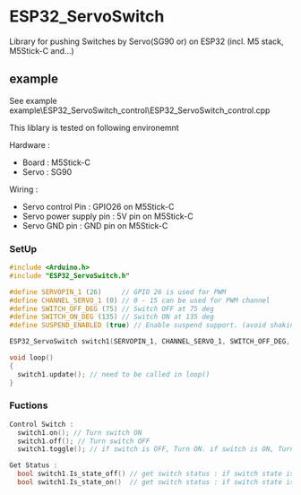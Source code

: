 # ESP32_ServoSwitch
Library for pushing Switches by Servo(SG90 or) on ESP32 (incl. M5 stack, M5Stick-C and...)

## example
See example example\ESP32_ServoSwitch_control\ESP32_ServoSwitch_control.cpp

This liblary is tested on following environemnt

Hardware : 
* Board : M5Stick-C
* Servo : SG90

Wiring :
* Servo control Pin : GPIO26 on M5Stick-C
* Servo power supply pin : 5V pin on M5Stick-C
* Servo GND pin :  GND pin on M5Stick-C


### SetUp

```c++
#include <Arduino.h>
#include "ESP32_ServoSwitch.h"

#define SERVOPIN_1 (26)     // GPIO 26 is used for PWM
#define CHANNEL_SERVO_1 (0) // 0 - 15 can be used for PWM channel
#define SWITCH_OFF_DEG (75) // Switch OFF at 75 deg
#define SWITCH_ON_DEG (135) // Switch ON at 135 deg
#define SUSPEND_ENABLED (true) // Enable suspend support. (avoid shaking by detaching servo after few seconds)

ESP32_ServoSwitch switch1(SERVOPIN_1, CHANNEL_SERVO_1, SWITCH_OFF_DEG, SWITCH_ON_DEG, SUSPEND_ENABLED); // Construct Switch1 object

void loop()
{
  switch1.update(); // need to be called in loop()
}
```

### Fuctions

```c++
Control Switch : 
  switch1.on(); // Turn switch ON
  switch1.off(); // Turn switch OFF
  switch1.toggle(); // if switch is OFF, Turn ON. if switch is ON, Turn OFF.

Get Status :
  bool switch1.Is_state_off() // get switch status : if switch state is OFF (not "ON" or in middle)
  bool switch1.Is_state_on()  // get switch status : if switch state is ON (not "OFF" or in middle)
```
